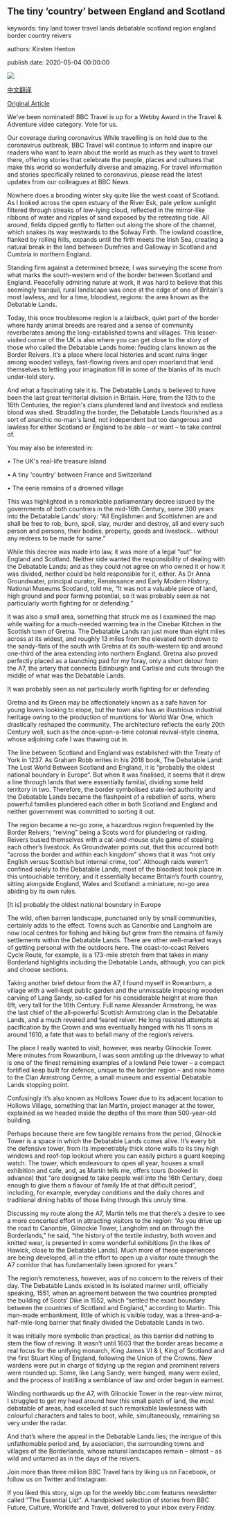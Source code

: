 ## The tiny ‘country’ between England and Scotland

keywords: tiny land tower travel lands debatable scotland region england border country reivers

authors: Kirsten Henton

publish date: 2020-05-04 00:00:00

![](https://ichef.bbci.co.uk/wwfeatures/live/624_351/images/live/p0/8c/5y/p08c5y3l.jpg)

[中文翻译](The%20tiny%20%E2%80%98country%E2%80%99%20between%20England%20and%20Scotland_zh.md)

[Original Article](https://www.bbc.com/travel/story/20200504-the-tiny-country-between-england-and-scotland)

We’ve been nominated\! BBC Travel is up for a Webby Award in the Travel & Adventure video category. Vote for us.

Our coverage during coronavirus While travelling is on hold due to the coronavirus outbreak, BBC Travel will continue to inform and inspire our readers who want to learn about the world as much as they want to travel there, offering stories that celebrate the people, places and cultures that make this world so wonderfully diverse and amazing. For travel information and stories specifically related to coronavirus, please read the latest updates from our colleagues at BBC News.

Nowhere does a brooding winter sky quite like the west coast of Scotland. As I looked across the open estuary of the River Esk, pale yellow sunlight filtered through streaks of low-lying cloud, reflected in the mirror-like ribbons of water and ripples of sand exposed by the retreating tide. All around, fields dipped gently to flatten out along the shore of the channel, which snakes its way westwards to the Solway Firth. The lowland coastline, flanked by rolling hills, expands until the firth meets the Irish Sea, creating a natural break in the land between Dumfries and Galloway in Scotland and Cumbria in northern England.

Standing firm against a determined breeze, I was surveying the scene from what marks the south-western end of the border between Scotland and England. Peacefully admiring nature at work, it was hard to believe that this seemingly tranquil, rural landscape was once at the edge of one of Britain's most lawless, and for a time, bloodiest, regions: the area known as the Debatable Lands.

Today, this once troublesome region is a laidback, quiet part of the border where hardy animal breeds are reared and a sense of community reverberates among the long-established towns and villages. This lesser-visited corner of the UK is also where you can get close to the story of those who called the Debatable Lands home: feuding clans known as the Border Reivers. It’s a place where local histories and scant ruins linger among wooded valleys, fast-flowing rivers and open moorland that lend themselves to letting your imagination fill in some of the blanks of its much under-told story.

And what a fascinating tale it is. The Debatable Lands is believed to have been the last great territorial division in Britain. Here, from the 13th to the 16th Centuries, the region's clans plundered land and livestock and endless blood was shed. Straddling the border, the Debatable Lands flourished as a sort of anarchic no-man's land, not independent but too dangerous and lawless for either Scotland or England to be able – or want – to take control of.

You may also be interested in:

• The UK's real-life treasure island

• A tiny 'country' between France and Switzerland

• The eerie remains of a drowned village

This was highlighted in a remarkable parliamentary decree issued by the governments of both countries in the mid-16th Century, some 300 years into the Debatable Lands’ story: “All Englishmen and Scottishmen are and shall be free to rob, burn, spoil, slay, murder and destroy, all and every such person and persons, their bodies, property, goods and livestock… without any redress to be made for same.”

While this decree was made into law, it was more of a legal “out” for England and Scotland. Neither side wanted the responsibility of dealing with the Debatable Lands; and as they could not agree on who owned it or how it was divided, neither could be held responsible for it, either. As Dr Anna Groundwater, principal curator, Renaissance and Early Modern History, National Museums Scotland, told me, “It was not a valuable piece of land, high ground and poor farming potential, so it was probably seen as not particularly worth fighting for or defending.”

It was also a small area, something that struck me as I examined the map while waiting for a much-needed warming tea in the Cinebar Kitchen in the Scottish town of Gretna. The Debatable Lands ran just more than eight miles across at its widest, and roughly 13 miles from the elevated north down to the sandy-flats of the south with Gretna at its south-western tip and around one-third of the area extending into northern England. Gretna also proved perfectly placed as a launching pad for my foray, only a short detour from the A7, the artery that connects Edinburgh and Carlisle and cuts through the middle of what was the Debatable Lands.

It was probably seen as not particularly worth fighting for or defending

Gretna and its Green may be affectionately known as a safe haven for young lovers looking to elope, but the town also has an illustrious industrial heritage owing to the production of munitions for World War One, which drastically reshaped the community. The architecture reflects the early 20th Century well, such as the once-upon-a-time colonial revival-style cinema, whose adjoining cafe I was thawing out in.

The line between Scotland and England was established with the Treaty of York in 1237. As Graham Robb writes in his 2018 book, The Debatable Land: The Lost World Between Scotland and England, it is “probably the oldest national boundary in Europe”. But when it was finalised, it seems that it drew a line through lands that were essentially familial, dividing some held territory in two. Therefore, the border symbolised state-led authority and the Debatable Lands became the flashpoint of a rebellion of sorts, where powerful families plundered each other in both Scotland and England and neither government was committed to sorting it out.

The region became a no-go zone, a hazardous region frequented by the Border Reivers; “reiving” being a Scots word for plundering or raiding. Reivers busied themselves with a cat-and-mouse style game of stealing each other’s livestock. As Groundwater points out, that this occurred both “across the border and within each kingdom” shows that it was “not only English versus Scottish but internal crime, too”. Although raids weren’t confined solely to the Debatable Lands, most of the bloodiest took place in this untouchable territory, and it essentially became Britain’s fourth country, sitting alongside England, Wales and Scotland: a miniature, no-go area abiding by its own rules.

[It is] probably the oldest national boundary in Europe

The wild, often barren landscape, punctuated only by small communities, certainly adds to the effect. Towns such as Canonbie and Langholm are now local centres for fishing and hiking but grew from the remains of family settlements within the Debatable Lands. There are other well-marked ways of getting personal with the outdoors here. The coast-to-coast Reivers Cycle Route, for example, is a 173-mile stretch from that takes in many Borderland highlights including the Debatable Lands, although, you can pick and choose sections.

Taking another brief detour from the A7, I found myself in Rowanburn, a village with a well-kept public garden and the unmissable imposing wooden carving of Lang Sandy, so-called for his considerable height at more than 6ft, very tall for the 16th Century. Full name Alexander Armstrong, he was the last chief of the all-powerful Scottish Armstrong clan in the Debatable Lands, and a much revered and feared reiver. He long resisted attempts at pacification by the Crown and was eventually hanged with his 11 sons in around 1610, a fate that was to befall many of the region’s reivers.

The place I really wanted to visit, however, was nearby Gilnockie Tower. Mere minutes from Rowanburn, I was soon ambling up the driveway to what is one of the finest remaining examples of a lowland Pele tower ­­– a compact fortified keep built for defence, unique to the border region – and now home to the Clan Armstrong Centre, a small museum and essential Debatable Lands stopping point.

Confusingly it’s also known as Hollows Tower due to its adjacent location to Hollows Village, something that Ian Martin, project manager at the tower, explained as we headed inside the depths of the more than 500-year-old building.

Perhaps because there are few tangible remains from the period, Gilnockie Tower is a space in which the Debatable Lands comes alive. It’s every bit the defensive tower, from its impenetrably thick stone walls to its tiny high windows and roof-top lookout where you can easily picture a guard keeping watch. The tower, which endeavours to open all year, houses a small exhibition and cafe, and, as Martin tells me, offers tours (booked in advance) that “are designed to take people well into the 16th Century, deep enough to give them a flavour of family life at that difficult period”, including, for example, everyday conditions and the daily chores and traditional dining habits of those living through this unruly time.

Discussing my route along the A7, Martin tells me that there’s a desire to see a more concerted effort in attracting visitors to the region: “As you drive up the road to Canonbie, Gilnockie Tower, Langholm and on through the Borderlands,” he said, “the history of the textile industry, both woven and knitted wear, is presented in some wonderful exhibitions [in the likes of Hawick, close to the Debatable Lands]. Much more of these experiences are being developed, all in the effort to open up a visitor route through the A7 corridor that has fundamentally been ignored for years.”

The region’s remoteness, however, was of no concern to the reivers of their day. The Debatable Lands existed in its isolated manner until, officially speaking, 1551, when an agreement between the two countries prompted the building of Scots’ Dike in 1552, which “settled the exact boundary between the countries of Scotland and England,” according to Martin. This man-made embankment, little of which is visible today, was a three-and-a-half-mile-long barrier that finally divided the Debatable Lands in two.

It was initially more symbolic than practical, as this barrier did nothing to stem the flow of reiving. It wasn’t until 1603 that the border areas became a real focus for the unifying monarch, King James VI & I, King of Scotland and the first Stuart King of England, following the Union of the Crowns. New wardens were put in charge of tidying up the region and prominent reivers were rounded up. Some, like Lang Sandy, were hanged, many were exiled, and the process of instilling a semblance of law and order began in earnest.

Winding northwards up the A7, with Gilnockie Tower in the rear-view mirror, I struggled to get my head around how this small patch of land, the most debatable of areas, had excelled at such remarkable lawlessness with colourful characters and tales to boot, while, simultaneously, remaining so very under the radar.

And that’s where the appeal in the Debatable Lands lies; the intrigue of this unfathomable period and, by association, the surrounding towns and villages of the Borderlands, whose natural landscapes remain – almost – as wild and untamed as in the days of the reivers.

Join more than three million BBC Travel fans by liking us on Facebook, or follow us on Twitter and Instagram.

If you liked this story, sign up for the weekly bbc.com features newsletter called "The Essential List". A handpicked selection of stories from BBC Future, Culture, Worklife and Travel, delivered to your inbox every Friday.